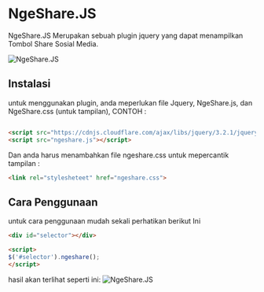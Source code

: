 # NgeShare.JS
NgeShare.JS Merupakan sebuah plugin jquery yang dapat menampilkan Tombol Share Sosial Media.

<img src="https://image.ibb.co/kqwB0b/capture_20171001_172353.png" alt="NgeShare.JS">

## Instalasi
untuk menggunakan plugin, anda meperlukan file Jquery, NgeShare.js, dan NgeShare.css (untuk tampilan), CONTOH :
```html

<script src="https://cdnjs.cloudflare.com/ajax/libs/jquery/3.2.1/jquery.min.js"></script>
<script src="ngeshare.js"></script>

```

Dan anda harus menambahkan file ngeshare.css untuk mepercantik tampilan :
```html
<link rel="stylesheteet" href="ngeshare.css">
```

## Cara Penggunaan
untuk cara penggunaan mudah sekali perhatikan berikut Ini
```html
<div id="selector"></div>

<script>
$('#selector').ngeshare();
</script>
```

hasil akan terlihat seperti ini:
<img src="https://image.ibb.co/kqwB0b/capture_20171001_172353.png" alt="NgeShare.JS">
